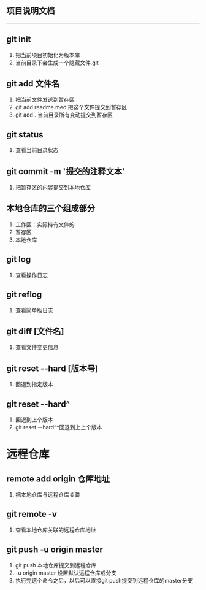 ## 项目说明文档
---
## git init
1. 把当前项目初始化为版本库
2. 当前目录下会生成一个隐藏文件.git

## git add 文件名
1. 把当前文件发送到暂存区
2. git add readme.med 把这个文件提交到暂存区
3. git add . 当前目录所有变动提交到暂存区

## git status
1. 查看当前目录状态

## git commit -m '提交的注释文本'
1. 把暂存区的内容提交到本地仓库

## 本地仓库的三个组成部分
1. 工作区：实际持有文件的
2. 暂存区
3. 本地仓库

## git log
1. 查看操作日志

## git reflog
1. 查看简单版日志

## git diff [文件名]
1. 查看文件变更信息

## git reset --hard [版本号] 
1. 回退到指定版本

## git reset --hard^
1. 回退到上个版本
2. git reset --hard^^回退到上上个版本

# 远程仓库

## remote add origin 仓库地址
1. 把本地仓库与远程仓库关联

## git remote -v
1. 查看本地仓库关联的远程仓库地址

## git push -u origin master
1. git push 本地仓库提交到远程仓库
2. -u origin master 设置默认远程仓库或分支
3. 执行完这个命令之后，以后可以直接git push提交到远程仓库的master分支
